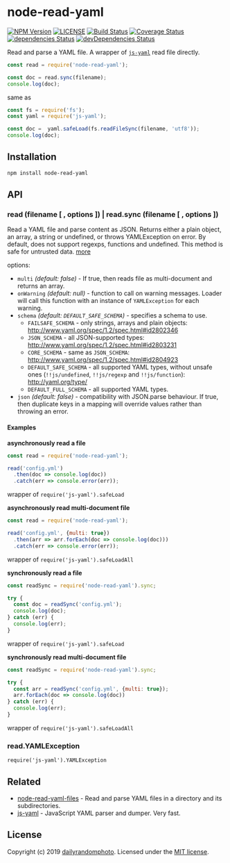 # node-read-yaml

[![NPM Version][npm-version-image]][npm-url]
[![LICENSE][license-image]][license-url]
[![Build Status][travis-image]][travis-url]
[![Coverage Status][coveralls-image]][coveralls-url]
[![dependencies Status][dependencies-image]][dependencies-url]
[![devDependencies Status][devDependencies-image]][devDependencies-url]

Read and parse a YAML file. A wrapper of [`js-yaml`](https://github.com/nodeca/js-yaml) read file directly.

```js
const read = require('node-read-yaml');

const doc = read.sync(filename);
console.log(doc);
```

same as

```js
const fs = require('fs');
const yaml = require('js-yaml');

const doc =  yaml.safeLoad(fs.readFileSync(filename, 'utf8'));
console.log(doc);
```

## Installation

```sh
npm install node-read-yaml
```

## API

### read (filename [ , options ]) | read.sync (filename [ , options ])
Read a YAML file and parse content as JSON.
Returns either a plain object, an array, a string or undefined, or throws YAMLException on error. By default, does not support regexps, functions and undefined. This method is safe for untrusted data.
[more](https://github.com/nodeca/js-yaml#api)

options:

- `multi` _(default: false)_ - If true, then reads file as multi-document and returns an array.
- `onWarning` _(default: null)_ - function to call on warning messages.
  Loader will call this function with an instance of `YAMLException` for each warning.
- `schema` _(default: `DEFAULT_SAFE_SCHEMA`)_ - specifies a schema to use.
  - `FAILSAFE_SCHEMA` - only strings, arrays and plain objects:
    http://www.yaml.org/spec/1.2/spec.html#id2802346
  - `JSON_SCHEMA` - all JSON-supported types:
    http://www.yaml.org/spec/1.2/spec.html#id2803231
  - `CORE_SCHEMA` - same as `JSON_SCHEMA`:
    http://www.yaml.org/spec/1.2/spec.html#id2804923
  - `DEFAULT_SAFE_SCHEMA` - all supported YAML types, without unsafe ones
    (`!!js/undefined`, `!!js/regexp` and `!!js/function`):
    http://yaml.org/type/
  - `DEFAULT_FULL_SCHEMA` - all supported YAML types.
- `json` _(default: false)_ - compatibility with JSON.parse behaviour. If true, then duplicate keys in a mapping will override values rather than throwing an error.

#### Examples

**asynchronously read a file**
```js
const read = require('node-read-yaml');

read('config.yml')
  .then(doc => console.log(doc))
  .catch(err => console.error(err));
```
wrapper of `require('js-yaml').safeLoad`

**asynchronously read multi-document file**
```js
const read = require('node-read-yaml');

read('config.yml', {multi: true})
  .then(arr => arr.forEach(doc => console.log(doc)))
  .catch(err => console.error(err));
```
wrapper of `require('js-yaml').safeLoadAll`

**synchronously read a file**
```js
const readSync = require('node-read-yaml').sync;

try {
  const doc = readSync('config.yml');
  console.log(doc);
} catch (err) {
  console.log(err);
}
```
wrapper of `require('js-yaml').safeLoad`

**synchronously read multi-document file**
```js
const readSync = require('node-read-yaml').sync;

try {
  const arr = readSync('config.yml', {multi: true});
  arr.forEach(doc => console.log(doc))
} catch (err) {
  console.log(err);
}
```
wrapper of `require('js-yaml').safeLoadAll`

### read.YAMLException
`require('js-yaml').YAMLException`

## Related

- [node-read-yaml-files](https://github.com/dailyrandomphoto/node-read-yaml-files) - Read and parse YAML files in a directory and its subdirectories.
- [js-yaml](https://github.com/nodeca/js-yaml) - JavaScript YAML parser and dumper. Very fast.

## License
Copyright (c) 2019 [dailyrandomphoto][my-url]. Licensed under the [MIT license][license-url].

[my-url]: https://github.com/dailyrandomphoto
[npm-url]: https://www.npmjs.com/package/node-read-yaml
[travis-url]: https://travis-ci.org/dailyrandomphoto/node-read-yaml
[coveralls-url]: https://coveralls.io/github/dailyrandomphoto/node-read-yaml?branch=master
[license-url]: LICENSE
[dependencies-url]: https://david-dm.org/dailyrandomphoto/node-read-yaml
[devDependencies-url]: https://david-dm.org/dailyrandomphoto/node-read-yaml?type=dev

[npm-downloads-image]: https://img.shields.io/npm/dm/node-read-yaml
[npm-version-image]: https://img.shields.io/npm/v/node-read-yaml
[license-image]: https://img.shields.io/npm/l/node-read-yaml
[travis-image]: https://img.shields.io/travis/dailyrandomphoto/node-read-yaml
[coveralls-image]: https://img.shields.io/coveralls/github/dailyrandomphoto/node-read-yaml
[dependencies-image]: https://img.shields.io/david/dailyrandomphoto/node-read-yaml
[devDependencies-image]: https://img.shields.io/david/dev/dailyrandomphoto/node-read-yaml
